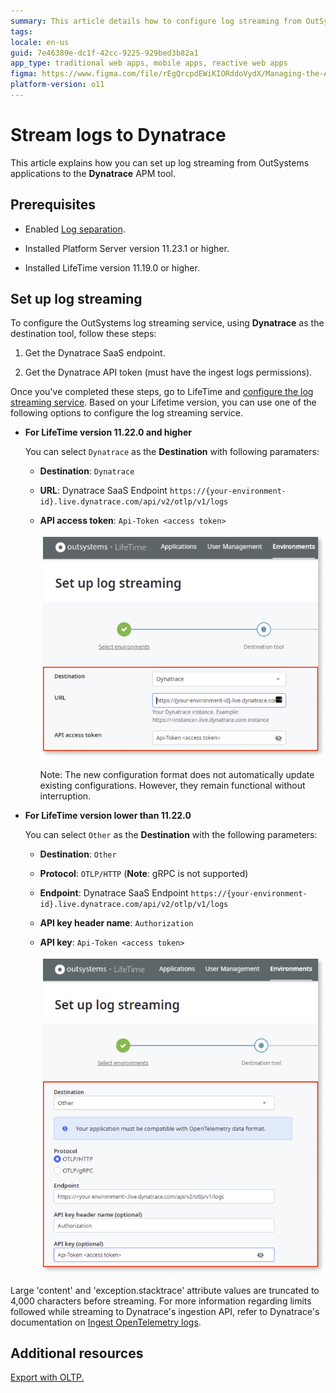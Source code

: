 ```yaml
---
summary: This article details how to configure log streaming from OutSystems 11 (O11) to Dynatrace, including prerequisites and setup instructions.
tags:
locale: en-us
guid: 7e46389e-dc1f-42cc-9225-929bed3b82a1
app_type: traditional web apps, mobile apps, reactive web apps
figma: https://www.figma.com/file/rEgQrcpdEWiKIORddoVydX/Managing-the-Applications-Lifecycle?type=design&node-id=3139%3A322&mode=design&t=IIMVc2WTi7UxHv00-1
platform-version: o11
---
```

# Stream logs to Dynatrace

This article explains how you can set up log streaming from OutSystems applications to the **Dynatrace** APM tool.

## Prerequisites

* Enabled [Log separation](../../setup-infra-platform/setup/logging-db/logs-separation-cloud/intro.md).

* Installed Platform Server version 11.23.1 or higher.

* Installed LifeTime version 11.19.0 or higher.

## Set up log streaming

To configure the OutSystems log streaming service, using **Dynatrace** as the destination tool, follow these steps:

1. Get the Dynatrace SaaS endpoint. 

1. Get the Dynatrace API token (must have the ingest logs permissions).

Once you've completed these steps, go to LifeTime and [configure the log streaming service](lifetime-streaming.md). Based on your Lifetime version, you can use one of the following options to configure the log streaming service.

* **For LifeTime version 11.22.0 and higher**

    You can select ``Dynatrace`` as the **Destination** with following paramaters:

    * **Destination**: ``Dynatrace``
    * **URL**: Dynatrace SaaS Endpoint  ``https://{your-environment-id}.live.dynatrace.com/api/v2/otlp/v1/logs``
    * **API access token**: ``Api-Token <access token>``

        ![Screenshot of the OutSystems LifeTime interface showing the log streaming configuration fields with Dynatrace as the Destination](images/log-streaming-dest-dyna-lt.png "Log Streaming Configuration in LifeTime with Dynatrace as the Destination")

        <div class="info" markdown="1">
        Note: The new configuration format does not automatically update existing configurations. However, they remain functional without interruption.
        </div>

* **For LifeTime version lower than 11.22.0**

    You can select ``Other`` as the **Destination** with the following parameters:

    * **Destination**: ``Other`` 
    * **Protocol**: ``OTLP/HTTP`` (**Note**: gRPC is not supported)
    * **Endpoint**: Dynatrace SaaS Endpoint  ``https://{your-environment-id}.live.dynatrace.com/api/v2/otlp/v1/logs``
    * **API key header name**: ``Authorization``
    * **API key**: ``Api-Token <access token>``

        ![Screenshot of the OutSystems LifeTime interface showing the log streaming configuration fields for Dynatrace](images/log-streaming-dynatrace-lt.png "Log Streaming Configuration in LifeTime")

<div class="info" markdown="1">

Large 'content' and 'exception.stacktrace' attribute values are truncated to 4,000 characters before streaming. For more information regarding limits followed while streaming to Dynatrace's ingestion API, refer to Dynatrace's documentation on [Ingest OpenTelemetry logs](https://docs.dynatrace.com/docs/extend-dynatrace/opentelemetry/getting-started/logs/ingest#ingestion-limits).   

</div>

## Additional resources

[Export with OLTP.](https://www.dynatrace.com/support/help/extend-dynatrace/opentelemetry/getting-started/otlp-export)
